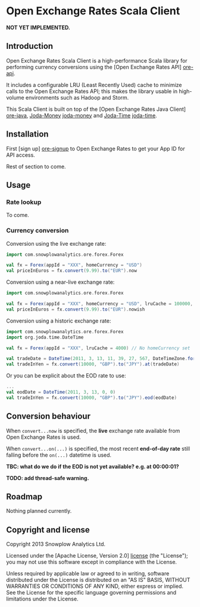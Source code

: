 # Open Exchange Rates Scala Client

**NOT YET IMPLEMENTED.**

## Introduction

Open Exchange Rates Scala Client is a high-performance Scala library for performing currency conversions using the [Open Exchange Rates API] [ore-api].

It includes a configurable LRU (Least Recently Used) cache to minimize calls to the Open Exchange Rates API; this makes the library usable in high-volume environments such as Hadoop and Storm.

This Scala Client is built on top of the [Open Exchange Rates Java Client] [ore-java], [Joda-Money] [joda-money] and [Joda-Time] [joda-time].

## Installation

First [sign up] [ore-signup] to Open Exchange Rates to get your App ID for API access.

Rest of section to come.

## Usage

### Rate lookup

To come.

### Currency conversion

Conversion using the live exchange rate:

```scala
import com.snowplowanalytics.ore.forex.Forex

val fx = Forex(appId = "XXX", homeCurrency = "USD")
val priceInEuros = fx.convert(9.99).to("EUR").now
```

Conversion using a near-live exchange rate:

```scala
import com.snowplowanalytics.ore.forex.Forex

val fx = Forex(appId = "XXX", homeCurrency = "USD", lruCache = 100000, nowishDuration = 30)
val priceInEuros = fx.convert(9.99).to("EUR").nowish
```

Conversion using a historic exchange rate:

```scala
import com.snowplowanalytics.ore.forex.Forex
import org.joda.time.DateTime

val fx = Forex(appId = "XXX", lruCache = 4000) // No homeCurrency set

val tradeDate = DateTime(2011, 3, 13, 11, 39, 27, 567, DateTimeZone.forID("America/New_York"))
val tradeInYen = fx.convert(10000, "GBP").to("JPY").at(tradeDate)
```

Or you can be explicit about the EOD rate to use:

```scala
...
val eodDate = DateTime(2011, 3, 13, 0, 0)
val tradeInYen = fx.convert(10000, "GBP").to("JPY").eod(eodDate)
```

## Conversion behaviour

When `convert...now` is specified, the **live** exchange rate available from Open Exchange Rates is used.

When `convert...on(...)` is specified, the most recent **end-of-day rate** still falling before the `on(...)` datetime is used.

**TBC: what do we do if the EOD is not yet available? e.g. at 00:00:01?**

**TODO: add thread-safe warning.**

## Roadmap

Nothing planned currently.

## Copyright and license

Copyright 2013 Snowplow Analytics Ltd.

Licensed under the [Apache License, Version 2.0] [license] (the "License");
you may not use this software except in compliance with the License.

Unless required by applicable law or agreed to in writing, software
distributed under the License is distributed on an "AS IS" BASIS,
WITHOUT WARRANTIES OR CONDITIONS OF ANY KIND, either express or implied.
See the License for the specific language governing permissions and
limitations under the License.

[ore-api]: https://openexchangerates.org/
[ore-java]: https://github.com/dneto/oer-java
[ore-signup]: https://openexchangerates.org/signup

[joda-money]: http://www.joda.org/joda-money/
[joda-time]: http://www.joda.org/joda-time/

[license]: http://www.apache.org/licenses/LICENSE-2.0
